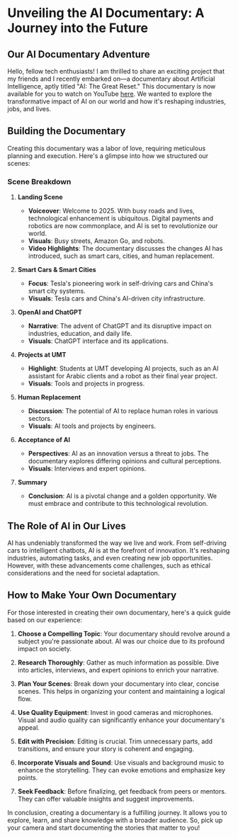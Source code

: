 # Unveiling the AI Documentary: A Journey into the Future

## Our AI Documentary Adventure

Hello, fellow tech enthusiasts! I am thrilled to share an exciting project that my friends and I recently embarked on—a documentary about Artificial Intelligence, aptly titled "AI: The Great Reset." This documentary is now available for you to watch on YouTube [here](https://www.youtube.com/watch?v=ga4eMweA4GI&t=224s). We wanted to explore the transformative impact of AI on our world and how it's reshaping industries, jobs, and lives.

## Building the Documentary

Creating this documentary was a labor of love, requiring meticulous planning and execution. Here's a glimpse into how we structured our scenes:

### Scene Breakdown

1. **Landing Scene**
   - **Voiceover**: Welcome to 2025. With busy roads and lives, technological enhancement is ubiquitous. Digital payments and robotics are now commonplace, and AI is set to revolutionize our world.
   - **Visuals**: Busy streets, Amazon Go, and robots.
   - **Video Highlights**: The documentary discusses the changes AI has introduced, such as smart cars, cities, and human replacement.

2. **Smart Cars & Smart Cities**
   - **Focus**: Tesla's pioneering work in self-driving cars and China's smart city systems.
   - **Visuals**: Tesla cars and China's AI-driven city infrastructure.

3. **OpenAI and ChatGPT**
   - **Narrative**: The advent of ChatGPT and its disruptive impact on industries, education, and daily life.
   - **Visuals**: ChatGPT interface and its applications.

4. **Projects at UMT**
   - **Highlight**: Students at UMT developing AI projects, such as an AI assistant for Arabic clients and a robot as their final year project.
   - **Visuals**: Tools and projects in progress.

5. **Human Replacement**
   - **Discussion**: The potential of AI to replace human roles in various sectors.
   - **Visuals**: AI tools and projects by engineers.

6. **Acceptance of AI**
   - **Perspectives**: AI as an innovation versus a threat to jobs. The documentary explores differing opinions and cultural perceptions.
   - **Visuals**: Interviews and expert opinions.

7. **Summary**
   - **Conclusion**: AI is a pivotal change and a golden opportunity. We must embrace and contribute to this technological revolution.

## The Role of AI in Our Lives

AI has undeniably transformed the way we live and work. From self-driving cars to intelligent chatbots, AI is at the forefront of innovation. It's reshaping industries, automating tasks, and even creating new job opportunities. However, with these advancements come challenges, such as ethical considerations and the need for societal adaptation.

## How to Make Your Own Documentary

For those interested in creating their own documentary, here's a quick guide based on our experience:

1. **Choose a Compelling Topic**: Your documentary should revolve around a subject you're passionate about. AI was our choice due to its profound impact on society.

2. **Research Thoroughly**: Gather as much information as possible. Dive into articles, interviews, and expert opinions to enrich your narrative.

3. **Plan Your Scenes**: Break down your documentary into clear, concise scenes. This helps in organizing your content and maintaining a logical flow.

4. **Use Quality Equipment**: Invest in good cameras and microphones. Visual and audio quality can significantly enhance your documentary's appeal.

5. **Edit with Precision**: Editing is crucial. Trim unnecessary parts, add transitions, and ensure your story is coherent and engaging.

6. **Incorporate Visuals and Sound**: Use visuals and background music to enhance the storytelling. They can evoke emotions and emphasize key points.

7. **Seek Feedback**: Before finalizing, get feedback from peers or mentors. They can offer valuable insights and suggest improvements.

In conclusion, creating a documentary is a fulfilling journey. It allows you to explore, learn, and share knowledge with a broader audience. So, pick up your camera and start documenting the stories that matter to you!
